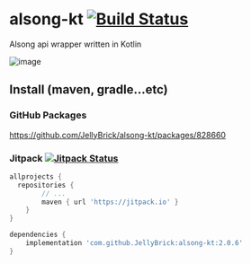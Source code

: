 # alsong-kt [![Build Status](https://github.com/JellyBrick/alsong-kt/workflows/Java%20CI/badge.svg)](https://github.com/JellyBrick/alsong-kt/actions)

Alsong api wrapper written in Kotlin

![image](https://user-images.githubusercontent.com/16558115/120776119-d5d47380-c55e-11eb-8e38-cab7de34b617.png)

## Install (maven, gradle...etc)

### GitHub Packages

https://github.com/JellyBrick/alsong-kt/packages/828660

### Jitpack [![Jitpack Status](https://jitpack.io/v/JellyBrick/alsong-kt.svg)](https://jitpack.io/#JellyBrick/alsong-kt)

```groovy
allprojects {
  repositories {
		// ...
		maven { url 'https://jitpack.io' }
	}
}
```

```groovy
dependencies {
    implementation 'com.github.JellyBrick:alsong-kt:2.0.6'
}
```

